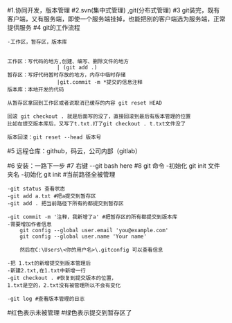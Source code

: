 #1.协同开发，版本管理
#2.svn(集中式管理) ,git(分布式管理)
#3 git装完，既有客户端，又有服务端，即使一个服务端挂掉，也能把别的客户端选为服务端，正常提供服务
#4 git的工作流程

    -工作区，暂存区，版本库


    工作区：写代码的地方,创建、编写、删除文件的地方
                    | (git add .)
    暂存区：写好代码暂时存放的地方，内存中临时存储
                    |git.commit -m *提交的信息注释
    版本库：本地开发的代码

    从暂存区拿回到工作区或者说取消已缓存的内容 git reset HEAD

    回滚 git checkout . 就是后面写的没了，直接回滚到最后有版本管理的位置
    比如在提交版本库后，又写了t.txt.打了git checkout . t.txt文件没了

    版本回滚：git reset --head 版本号

#5 远程仓库：github，码云，公司内部（gitlab）

#6 安装：一路下一步
#7 右键 --git bash here
#8 git 命令
    -初始化 git init 文件夹名
    -初始化 git init #当前路径全被管理

    -git status 查看状态
    -git add a.txt #把a提交到暂存区
    -git add . 把当前路径下所有的都提交到暂存区

    -git commit -m '注释，我新增了a' #把暂存区的所有都提交到版本库
    -需要增加作者信息
        git config --global user.email 'you@example.com'
        git config --global user.name 'Your name'

        然后在C:\Users\<你的用户名>\.gitconfig 可以查看信息

    -把 1.txt的新增提交到版本管理后
    -新建2.txt,在1.txt中新增一行
    -git checkout . #恢复到提交版本的位置，
    1.txt是空的，2.txt没有被管理所以不会有变化

    -git log #查看版本管理的日志

#红色表示未被管理
#绿色表示提交到暂存区了